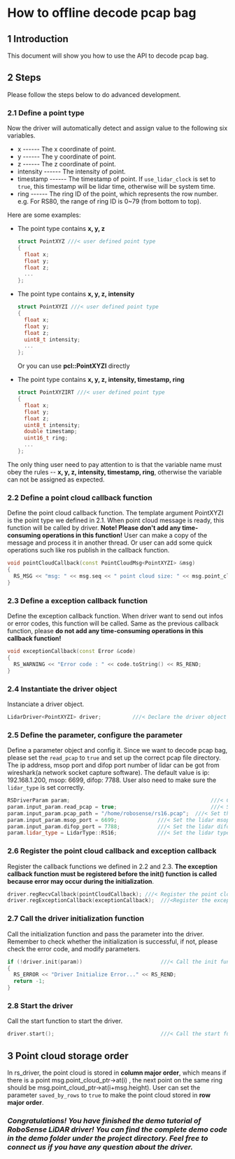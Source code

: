 # How to offline decode pcap bag

## 1 Introduction

This document will show you how to use the API to decode pcap bag.

## 2 Steps

Please follow the steps below to do advanced development.

### 2.1 Define a point type

Now the driver will automatically detect and assign value to the following six variables.

- x ------ The x coordinate of point.
- y ------ The y coordinate of point.
- z ------ The z coordinate of point.
- intensity ------ The intensity of point.
- timestamp ------ The timestamp of point. If ```use_lidar_clock``` is set to ```true```, this timestamp will be lidar time, otherwise will be system time.
- ring ------ The ring ID of the point, which represents the row number. e.g. For RS80, the range of ring ID is 0~79 (from bottom to top).

Here are some examples: 

- The point type contains **x, y, z** 

  ```c++
  struct PointXYZ ///< user defined point type
  {
    float x;
    float y;
    float z;
    ...
  };
  ```

- The point type contains **x, y, z, intensity**

  ```c++
  struct PointXYZI ///< user defined point type
  {
    float x;
    float y;
    float z;
    uint8_t intensity;
    ...
  };
  ```

  Or you can use **pcl::PointXYZI** directly

- The point type contains **x, y, z, intensity, timestamp, ring**

  ```c++
  struct PointXYZIRT ///< user defined point type
  {
    float x;
    float y;
    float z;
    uint8_t intensity;
    double timestamp;
    uint16_t ring;
    ...
  };
  ```

The only thing user need to pay attention to is that the variable name must obey the rules -- **x, y, z, intensity, timestamp, ring**, otherwise the variable can not be assigned as expected.

### 2.2 Define a point cloud callback function

Define the point cloud callback function. The template argument PointXYZI is the point type we defined in 2.1. When point cloud message is ready, this function will be called by driver. **Note! Please don't add any time-consuming operations in this function!** User can make a copy of the message and process it in another thread.  Or user can add some quick operations such like ros publish in the callback function.

```c++
void pointCloudCallback(const PointCloudMsg<PointXYZI> &msg)
{
  RS_MSG << "msg: " << msg.seq << " point cloud size: " << msg.point_cloud_ptr->size() << RS_REND;
}
```

### 2.3 Define a exception callback function

Define the exception callback function. When driver want to send out infos or error codes, this function will be called. Same as the previous callback function, please **do not add any time-consuming operations in this callback function!**

```c++
void exceptionCallback(const Error &code)
{
  RS_WARNING << "Error code : " << code.toString() << RS_REND;
}
```

### 2.4 Instantiate the driver object

Instanciate a driver object.

```c++
LidarDriver<PointXYZI> driver;          ///< Declare the driver object
```

### 2.5 Define the parameter, configure the parameter

Define a parameter object and config it. Since we want to decode pcap bag, please set the ```read_pcap``` to ```true``` and set up the correct pcap file directory. The ip address, msop port and difop port number of lidar can be got from wireshark(a network socket capture software). The default value is ip: 192.168.1.200, msop: 6699, difop: 7788. User also need to make sure the ```lidar_type``` is set correctly.

```c++
RSDriverParam param;                                             ///< Create a parameter object
param.input_param.read_pcap = true;                              ///< Set read_pcap to true
param.input_param.pcap_path = "/home/robosense/rs16.pcap";  ///< Set the pcap file directory
param.input_param.msop_port = 6699;             ///< Set the lidar msop port number, the default is 6699
param.input_param.difop_port = 7788;            ///< Set the lidar difop port number, the default is 7788
param.lidar_type = LidarType::RS16;             ///< Set the lidar type. Make sure this type is correct
```

### 2.6 Register the point cloud callback and exception callback

Register the callback functions we defined in 2.2 and 2.3. **The exception callback function must be registered before the init() function is called because  error may occur during the initialization**.

```c++
driver.regRecvCallback(pointCloudCallback); ///< Register the point cloud callback function into the driver
driver.regExceptionCallback(exceptionCallback);  ///<Register the exception callback function into the driver
```

### 2.7 Call the driver initialization function

Call the initialization function and pass the parameter into the driver. Remember to check whether the initialization is successful, if not, please check the error code, and modify parameters.

```c++
if (!driver.init(param))                         ///< Call the init function and pass the parameter
{
  RS_ERROR << "Driver Initialize Error..." << RS_REND;
  return -1;
}
```

### 2.8 Start the driver

Call the start function to start the driver.

```c++
driver.start();                                  ///< Call the start function. The driver thread will start
```



## 3 Point cloud storage order

In rs_driver, the point cloud is stored in **column major order**, which means if there is  a point msg.point_cloud_ptr->at(i) , the next point on the same ring should be msg.point_cloud_ptr->at(i+msg.height). User can set the parameter ```saved_by_rows``` to ```true``` to make the point cloud stored in **row major order**.



### *Congratulations! You have finished the demo tutorial of RoboSense LiDAR driver! You can find the complete demo code in the demo folder under the project directory. Feel free to connect us if you have any question about the driver.*